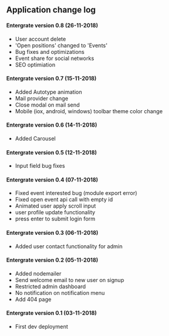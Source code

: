 ## Application change log

#### Entergrate version 0.8 (26-11-2018)

-   User account delete
-   'Open positions' changed to 'Events'
-   Bug fixes and optimizations
-   Event share for social networks
-   SEO optimiation

#### Entergrate version 0.7 (15-11-2018)

-   Added Autotype animation
-   Mail provider change
-   Close modal on mail send
-   Mobile (iox, android, windows) toolbar theme color change

#### Entergrate version 0.6 (14-11-2018)

-   Added Carousel

#### Entergrate version 0.5 (12-11-2018)

-   Input field bug fixes

#### Entergrate version 0.4 (07-11-2018)

-   Fixed event interested bug (module export error)
-   Fixed open event api call with empty id
-   Animated user apply scroll input
-   user profile update functionality
-   press enter to submit login form

#### Entergrate version 0.3 (06-11-2018)

-   Added user contact functionality for admin

#### Entergrate version 0.2 (05-11-2018)

-   Added nodemailer
-   Send welcome email to new user on signup
-   Restricted admin dashboard
-   No notification on notification menu
-   Add 404 page

#### Entergrate version 0.1 (03-11-2018)

-   First dev deployment
